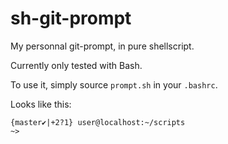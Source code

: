 sh-git-prompt
=============

My personnal git-prompt, in pure shellscript.

Currently only tested with Bash.

To use it, simply source `prompt.sh` in your `.bashrc`.

Looks like this:

    {master✔|+2?1} user@localhost:~/scripts
    ~> 

